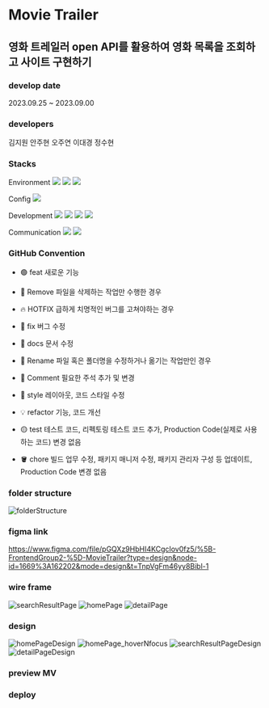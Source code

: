 # Movie Trailer

## 영화 트레일러 open API를 활용하여 영화 목록을 조회하고 사이트 구현하기

### develop date

2023.09.25 ~ 2023.09.00

### developers

김지원 안주현 오주연 이대경 정수현

### Stacks

Environment
<img src="https://img.shields.io/badge/GitHub-000000?style=flat-square&logo=github&logoColor=white">
<img src="https://img.shields.io/badge/Visual%20Studio%20Code-007ACC.svg?&style=for-the-badge&logo=Visual%20Studio%20Code&logoColor=white">
<img src="https://img.shields.io/badge/figma-F24E1E?style=flat-square&logo=github&logoColor=white">

Config
<img src="https://img.shields.io/badge/NPM-CB3837?style=flat-square&logo=npm&logoColor=white">

Development
<img src="https://img.shields.io/badge/HTML5-E34F26?style=flat-square&logo=html5&logoColor=white">
<img src="https://img.shields.io/badge/CSS3-1572B6?style=flat-square&logo=css3cript&logoColor=white">
<img src="https://img.shields.io/badge/JavaScript-F7DF1E?style=flat-square&logo=javascript&logoColor=white">
<img src="https://img.shields.io/badge/React-61DAFB?style=flat-square&logo=react&logoColor=white">

Communication
<img src="https://img.shields.io/badge/GitHub-000000?style=flat-square&logo=github&logoColor=white">
<img src="https://img.shields.io/badge/discord-5865F2?style=flat-square&logo=github&logoColor=white">

### GitHub Convention

- 🟢 feat
  새로운 기능

- 🔴 Remove
  파일을 삭제하는 작업만 수행한 경우

- 🔥 HOTFIX
  급하게 치명적인 버그를 고쳐야하는 경우

- 🐞 fix
  버그 수정

- 📂 docs
  문서 수정

- 🔖 Rename
  파일 혹은 폴더명을 수정하거나 옮기는 작업만인 경우

- 💬 Comment
  필요한 주석 추가 및 변경

- 🎁 style
  레이아웃, 코드 스타일 수정

- 💡 refactor
  기능, 코드 개선

- 🟡 test
  테스트 코드, 리펙토링 테스트 코드 추가, Production Code(실제로 사용하는 코드) 변경 없음

- 🪣 chore
  빌드 업무 수정, 패키지 매니저 수정, 패키지 관리자 구성 등 업데이트, Production Code 변경 없음

### folder structure

![folderStructure](https://github.com/frontend-2group/MovieTrailer/assets/134191817/66987396-9312-4314-96a3-4266728f9cf9)

### figma link

https://www.figma.com/file/pGQXz9HbHI4KCgcIov0fz5/%5B-FrontendGroup2-%5D-MovieTrailer?type=design&node-id=1669%3A162202&mode=design&t=TnpVgFm46yy8Bibl-1

### wire frame

![searchResultPage](https://github.com/frontend-2group/MovieTrailer/assets/134191817/b5549d84-94e5-407f-9845-c7be58443b4f)
![homePage](https://github.com/frontend-2group/MovieTrailer/assets/134191817/e7f58594-17f2-4a28-9fd7-4ec6d1f58220)
![detailPage](https://github.com/frontend-2group/MovieTrailer/assets/134191817/8b29e9e3-4af9-4172-aa28-1298687a3406)

### design

![homePageDesign](https://github.com/frontend-2group/MovieTrailer/assets/134191817/fdbecaca-1ff6-45a8-a913-ef72bdf8129e)
![homePage_hoverNfocus](https://github.com/frontend-2group/MovieTrailer/assets/134191817/9aad4901-cb62-4054-a291-a83544fdf1c8)
![searchResultPageDesign](https://github.com/frontend-2group/MovieTrailer/assets/134191817/05d0cd8a-706c-4154-a4df-25b1cf872415)
![detailPageDesign](https://github.com/frontend-2group/MovieTrailer/assets/134191817/9d8102de-13bf-4445-9b2f-84e05f5dffeb)

### preview MV

### deploy

